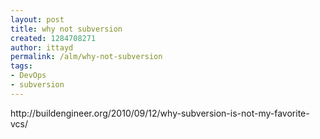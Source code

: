 ```yaml
---
layout: post
title: why not subversion
created: 1284708271
author: ittayd
permalink: /alm/why-not-subversion
tags:
- DevOps
- subversion
---
```

<p>http://buildengineer.org/2010/09/12/why-subversion-is-not-my-favorite-vcs/</p>
